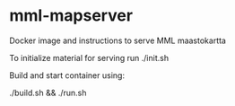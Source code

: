 # mml-mapserver
Docker image and instructions to serve MML maastokartta

To initialize material for serving run ./init.sh

Build and start container using:

./build.sh && ./run.sh

